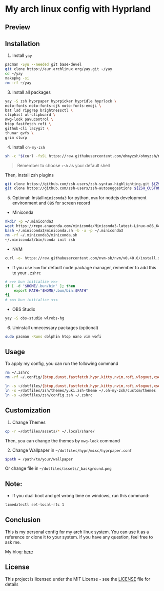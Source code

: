 # My arch linux config with Hyprland

## Preview

## Installation

1. Install `yay`

```bash
pacman -Syu --needed git base-devel
git clone https://aur.archlinux.org/yay.git ~/yay
cd ~/yay
makepkg -si
rm -rf ~/yay
```

3. Install all packages

```bash
yay -S zsh hyprpaper hyprpicker hypridle hyprlock \
noto-fonts noto-fonts-cjk noto-fonts-emoji \
bat lsd ripgrep brightnessctl \
cliphist wl-clipboard \
nwg-look pavucontrol \
btop fastfetch rofi \
github-cli lazygit \
thunar gvfs \
grim slurp
```

4. Install `oh-my-zsh`

```bash
sh -c "$(curl -fsSL https://raw.githubusercontent.com/ohmyzsh/ohmyzsh/master/tools/install.sh)"
```

> Remember to choose `zsh` as your default shell

Then, install zsh plugins

```bash
git clone https://github.com/zsh-users/zsh-syntax-highlighting.git ${ZSH_CUSTOM:-~/.oh-my-zsh/custom}/plugins/zsh-syntax-highlighting
git clone https://github.com/zsh-users/zsh-autosuggestions ${ZSH_CUSTOM:-~/.oh-my-zsh/custom}/plugins/zsh-autosuggestions
```

5. Optional: Install `miniconda3` for python, `nvm` for nodejs development environment and `OBS` for screen record

- Miniconda

```bash
mkdir -p ~/.miniconda3
wget https://repo.anaconda.com/miniconda/Miniconda3-latest-Linux-x86_64.sh -O ~/.miniconda3/miniconda.sh
bash ~/.miniconda3/miniconda.sh -b -u -p ~/.miniconda3
rm -rf ~/.miniconda3/miniconda.sh
~/.miniconda3/bin/conda init zsh
```

- NVM

```bash
curl -o- https://raw.githubusercontent.com/nvm-sh/nvm/v0.40.0/install.sh | bash
```

- If you use `bun` for default node package manager, remember to add this to your `.zshrc`

```bash
# >>> bun initialize >>>
if [ -d "$HOME/.bun/bin" ]; then
    export PATH="$HOME/.bun/bin:$PATH"
fi
# <<< bun initialize <<<
```

- OBS Studio

```bash
yay -S obs-studio wlrobs-hg
```

6. Uninstall unnecessary packages (optional)

```bash
sudo pacman -Runs dolphin htop nano vim wofi
```

## Usage

To apply my config, you can run the following command

```bash
rm ~/.zshrc
rm -rf ~/.config/{btop,dunst,fastfetch,hypr,kitty,nvim,rofi,wlogout,xsettingsd}

ln -s ~/dotfiles/{btop,dunst,fastfetch,hypr,kitty,nvim,rofi,wlogout,xsettingsd} ~/.config
ln -s ~/dotfiles/zsh/themes/yuki.zsh-theme ~/.oh-my-zsh/custom/themes
ln -s ~/dotfiles/zsh/config.zsh ~/.zshrc
```

## Customization

1. Change Themes

```bash
cp -r ~/dotfiles/assets/* ~/.local/share/
```

Then, you can change the themes by `nwg-look` command

2. Change Wallpaper in `~/dotfiles/hypr/misc/hyprpaper.conf`

```bash
$path = /path/to/your/wallpaper
```

Or change file in `~/dotfiles/assets/_background.png`

## Note:

- If you dual boot and get wrong time on windows, run this command:

```bash
timedatectl set-local-rtc 1
```

## Conclusion

This is my personal config for my arch linux system. You can use it as a reference or clone it to your system. If you have any question, feel free to ask me.

My blog: [here](https://tiesen.id.vn/blogs/arch-linux-hyprland-setup/)

## License

This project is licensed under the MIT License - see the [LICENSE](LICENSE.md) file for details
